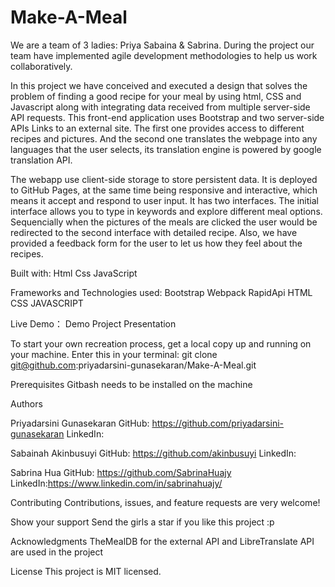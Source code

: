# Make-A-Meal

We are a team of 3 ladies: Priya Sabaina & Sabrina. During the project our team have implemented agile development methodologies to help us work collaboratively.

In this project we have conceived and executed a design that solves the problem of finding a good recipe for your meal by using html, CSS and Javascript along with integrating data received from multiple server-side API requests. This front-end application uses Bootstrap and two server-side APIs Links to an external site. The first one provides access to different recipes and pictures. And the second one translates the webpage into any languages that the user selects, its translation engine is powered by google translation API.

The webapp use client-side storage to store persistent data. It is deployed to GitHub Pages, at the same time being responsive and interactive, which means it accept and respond to user input. It has two interfaces. The initial interface allows you to type in keywords and explore different meal options. Sequencially when the pictures of the meals are clicked the user would be redirected to the second interface with detailed recipe. Also, we have provided a feedback form for the user to let us how they feel about the recipes.

Built with:
Html
Css
JavaScript

Frameworks and Technologies used:
Bootstrap
Webpack
RapidApi
HTML
CSS
JAVASCRIPT

Live Demo：
Demo 
Project Presentation

To start your own recreation process, get a local copy up and running on your machine.
Enter this in your terminal:
git clone git@github.com:priyadarsini-gunasekaran/Make-A-Meal.git

Prerequisites
Gitbash needs to be installed on the machine

Authors

Priyadarsini Gunasekaran
GitHub: https://github.com/priyadarsini-gunasekaran
LinkedIn: 

Sabainah Akinbusuyi
GitHub: https://github.com/akinbusuyi
LinkedIn: 

Sabrina Hua
GitHub: https://github.com/SabrinaHuajy
LinkedIn:https://www.linkedin.com/in/sabrinahuajy/

Contributing
Contributions, issues, and feature requests are very welcome!

Show your support
Send the girls a star if you like this project :p

Acknowledgments
TheMealDB for the external API and LibreTranslate API are used in the project


License
This project is MIT licensed.


